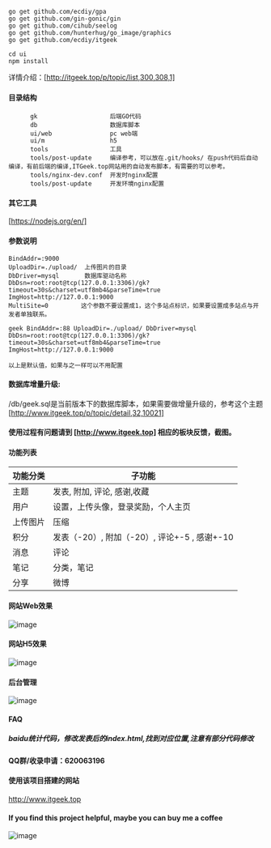  ```angular2html
go get github.com/ecdiy/gpa
go get github.com/gin-gonic/gin
go get github.com/cihub/seelog
go get github.com/hunterhug/go_image/graphics
go get github.com/ecdiy/itgeek
```
 
 ```angular2html
 cd ui
 npm install
```


详情介绍：[http://itgeek.top/p/topic/list,300,308,1] 


#### 目录结构
```angular2html
      gk                    后端GO代码
      db                    数据库脚本
      ui/web                pc web端
      ui/m                  h5
      tools                 工具    
      tools/post-update     编译参考，可以放在.git/hooks/ 在push代码后自动编译，有前后端的编译,ITGeek.top网站用的自动发布脚本，有需要的可以参考。
      tools/nginx-dev.conf  开发时nginx配置
      tools/post-update     开发环境nginx配置
```

#### 其它工具
[https://nodejs.org/en/]

#### 参数说明
```angular2html
BindAddr=:9000
UploadDir=./upload/  上传图片的目录
DbDriver=mysql       数据库驱动名称
DbDsn=root:root@tcp(127.0.0.1:3306)/gk?timeout=30s&charset=utf8mb4&parseTime=true  
ImgHost=http://127.0.0.1:9000
MultiSite=0         这个参数不要设置成1，这个多站点标识，如果要设置成多站点与开发者单独联系。

geek BindAddr=:88 UploadDir=./upload/ DbDriver=mysql DbDsn=root:root@tcp(127.0.0.1:3306)/gk?timeout=30s&charset=utf8mb4&parseTime=true ImgHost=http://127.0.0.1:9000

以上是默认值，如果与之一样可以不用配置
```

#### 数据库增量升级: 
/db/geek.sql是当前版本下的数据库脚本，如果需要做增量升级的，参考这个主题
[http://www.itgeek.top/p/topic/detail,32,10021]
 
#### 使用过程有问题请到 [http://www.itgeek.top] 相应的板块反馈，截图。

#### 功能列表
|功能分类|子功能|
|-|-|
|主题|发表, 附加, 评论, 感谢,收藏|
|用户|设置，上传头像，登录奖励，个人主页|
|上传图片|压缩|
|积分|发表（-20）, 附加（-20）, 评论+-5 , 感谢+-10|
|消息|评论|
|笔记|分类，笔记|
|分享|微博|



#### 网站Web效果

![image](https://github.com/ecdiy/itgeek/blob/master/doc/web.gif?raw=true)

#### 网站H5效果

![image](https://github.com/ecdiy/itgeek/blob/master/doc/h5.gif?raw=true)

#### 后台管理

![image](https://github.com/ecdiy/itgeek/blob/master/doc/admin.gif?raw=true)


#### FAQ
##### baidu统计代码，修改发表后的index.html,找到对应位置,注意有部分代码修改

#### QQ群/收录申请：620063196

#### 使用该项目搭建的网站  
http://www.itgeek.top



#### If you find this project helpful, maybe you can buy me a coffee 
![image](https://github.com/ecdiy/itgeek/blob/master/doc/wxpay.jpg?raw=true)
